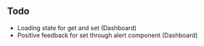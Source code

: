 ## Todo 

* Loading state for get and set (Dashboard)
* Positive feedback for set through alert component (Dashboard)